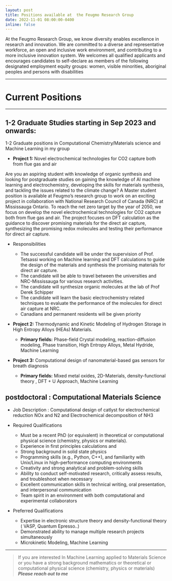 ```yaml
---
layout: post
title: Positions available at  the Feugmo Research Group
date: 2022-11-01 08:00:00-0400
inline: false
---
```


At the Feugmo Research Group, we know diversity enables excellence in research and innovation. We are committed to a diverse and representative workforce, an open and inclusive work environment, and contributing to a more inclusive  innovation system. We welcomes all qualified applicants and encourages candidates to self-declare as members of the following designated employment equity groups: women, visible minorities, aboriginal peoples and persons with disabilities

***
# Current Positions
***

## 1-2 Graduate Studies  starting in Sep 2023 and onwards:

1-2  Graduate positions in  Computational Chemistry/Materials science and  Machine Learning  in my group


- **Project 1:**  Novel electrochemical technologies for CO2 capture both from flue gas and air

Are you an aspiring student with knowledge of organic synthesis and looking for postgraduate studies on gaining the knowledge of AI machine learning and electrochemistry, developing the skills for materials synthesis, and tackling the issues related to the climate change?
A Master student position is available at Feugmo’s research group  to work on an exciting project in collaboration with National Research Council of Canada (NRC) at Mississauga Ontario. To reach the net zero target by the year of 2050, we focus on develop the novel electrochemical technologies for CO2 capture both from flue gas and air. The project focuses on DFT calculation as the guidance to discover promising materials for the direct air capture, synthesizing the promising redox molecules and testing their performance for direct air capture.  
- Responsibilities
  + The successful candidate will be under the supervision of Prof. Tetsassi working on Machine learning and DFT calculations to guide the design of the materials and synthesis the promising materials for direct air capture.
  + The candidate will be able to travel between the universities and NRC-Mississauga for various research activities.
  + The candidate will synthesize organic molecules at the lab of  Prof Derek Schipper
  + The candidate will learn the basic electrochemistry related techniques to evaluate the performance of the molecules for direct air capture at NRC.
  + Canadians and permanent residents will be given priority


- **Project 2:** Thermodynamic and Kinetic Modeling of Hydrogen Storage in High Entropy Alloys (HEAs) Materials.

    - **Primary fields:**
Phase-field Crystal modeling, reaction-diffusion modeling, Phase transition,  High Entropy Alloys, Metal Hydride,  Machine Learning



- **Project 3:**  Computational design of nanomaterial-based gas sensors for breath diagnosis
    - **Primary fields:** Mixed metal oxides,  2D-Materials,  density-functional theory , DFT + U Approach,  Machine Learning

<!---
- **Project 4**: Computational design of Inorganic solid electrolyte (ISE)
    - **Primary fields:**  Solid-state battery, Solid ionic conductivity, electron-insulating material, Lithium-ion battery,  ceramic materials, Microkinetic Modeling, Grand canonical electronic density-functional theory,  Machine Learning
--->

##  postdoctoral : Computational Materials Science

- Job Description :
Computational design of catlyst for  electrochemical reduction NOx and N2 and  Electrochemical decomposition  of NH3 

- Required Qualifications 

   + Must be a recent  PhD (or equivalent) in theoretical or computational physical science (chemistry, physics or materials). 
    + Experience in first principles calculations and 
    + Strong background in solid state physics
    + Programming skills (e.g., Python, C++), and familiarity with Unix/Linux in high-performance computing environments
    + Creativity and strong analytical and problem-solving skills
    + Ability to conduct self-motivated research, critically assess results, and troubleshoot when necessary
    + Excellent communication skills in technical writing, oral presentation, and interpersonal communication
    + Team spirit in an environment with both computational and experimental collaborators

- Preferred Qualifications

    + Expertise in electronic structure theory and density-functional theory ( VASP, Quantum Epresso..)
    + Demonstrated ability to manage multiple research projects simultaneously
    + Microkinetic Modeling, Machine Learning

<!---
One postdoctoral position open in Thermodynamic and Kinetic Modeling of Hydrogen Storage in High Entropy Alloys (HEAs) Materials.


- **Stream 1 :**  First-principles Calculations, Kinetic Monte Carlo, Metal Hydride,  Density Functional Theory, Machine Learning, Ab initio MD calculations, Computational X-ray spectroscopy.

- **Stream 2:**  Phase-field Crystal modeling, reaction-diffusion modeling, Phase transition,  High Entropy Alloys, Metal Hydride,  Machine Learning
--->

<!---

<ul>
    <li> One PDF position open in Thermodynamic and Kinetic Modeling of Hydrogen Storage in High Entropy Alloys (HEAs) Materials</li>
    <li>1-2 fully funded MSc / PhD positions in  Computational Chemistry/Materials science and  Machine Learning </li>
</ul>

--->
***

> If you are interested In  Machine Learning applied to Materials Science or you have a strong background mathematics or theoretical or computational physical science (chemistry, physics or materials)
***Please reach out to me***
